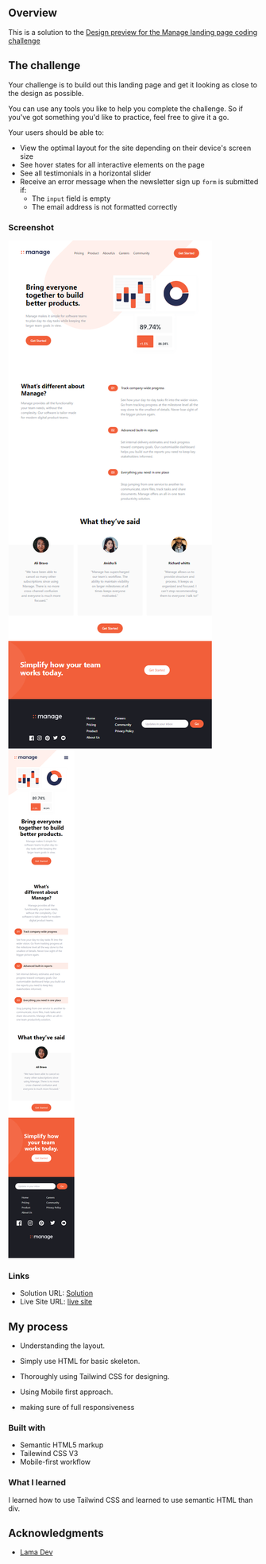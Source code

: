 ## Overview

This is a solution to the [Design preview for the Manage landing page coding challenge](./design/desktop-preview.jpg)

## The challenge

Your challenge is to build out this landing page and get it looking as close to the design as possible.

You can use any tools you like to help you complete the challenge. So if you've got something you'd like to practice, feel free to give it a go.

Your users should be able to:

- View the optimal layout for the site depending on their device's screen size
- See hover states for all interactive elements on the page
- See all testimonials in a horizontal slider
- Receive an error message when the newsletter sign up `form` is submitted if:
  - The `input` field is empty
  - The email address is not formatted correctly

### Screenshot

![Desktop](./screenshots/manage%20desktop.png)
![Mobile](./screenshots/manage%20mobile.png)

### Links

- Solution URL: [Solution](https://github.com/AhanafVai/-tailwind-landing-page)
- Live Site URL: [live site]()

## My process

- Understanding the layout.

- Simply use HTML for basic skeleton.

- Thoroughly using Tailwind CSS for designing.

- Using Mobile first approach.

- making sure of full responsiveness

### Built with

- Semantic HTML5 markup
- Tailewind CSS V3
- Mobile-first workflow

### What I learned

I learned how to use Tailwind CSS and learned to use semantic HTML than div.

## Acknowledgments

- [Lama Dev](https://www.youtube.com/c/LamaDev)
